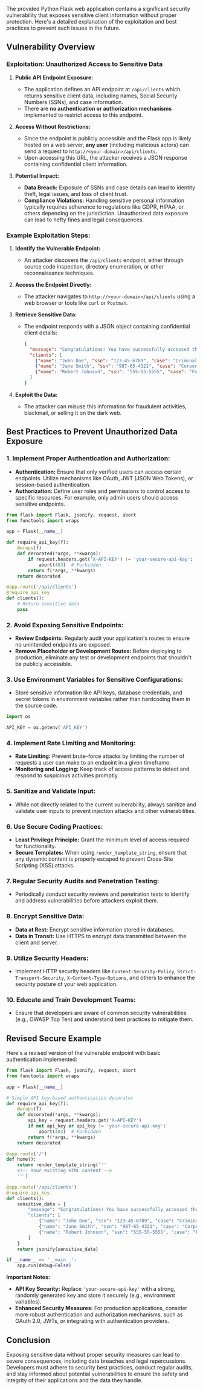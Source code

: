 The provided Python Flask web application contains a significant security vulnerability that exposes sensitive client information without proper protection. Here's a detailed explanation of the exploitation and best practices to prevent such issues in the future.

## **Vulnerability Overview**

### **Exploitation: Unauthorized Access to Sensitive Data**

1. **Public API Endpoint Exposure:**
   - The application defines an API endpoint at `/api/clients` which returns sensitive client data, including names, Social Security Numbers (SSNs), and case information.
   - There are **no authentication or authorization mechanisms** implemented to restrict access to this endpoint.

2. **Access Without Restrictions:**
   - Since the endpoint is publicly accessible and the Flask app is likely hosted on a web server, **any user** (including malicious actors) can send a request to `http://<your-domain>/api/clients`.
   - Upon accessing this URL, the attacker receives a JSON response containing confidential client information.

3. **Potential Impact:**
   - **Data Breach:** Exposure of SSNs and case details can lead to identity theft, legal issues, and loss of client trust.
   - **Compliance Violations:** Handling sensitive personal information typically requires adherence to regulations like GDPR, HIPAA, or others depending on the jurisdiction. Unauthorized data exposure can lead to hefty fines and legal consequences.

### **Example Exploitation Steps:**

1. **Identify the Vulnerable Endpoint:**
   - An attacker discovers the `/api/clients` endpoint, either through source code inspection, directory enumeration, or other reconnaissance techniques.

2. **Access the Endpoint Directly:**
   - The attacker navigates to `http://<your-domain>/api/clients` using a web browser or tools like `curl` or `Postman`.

3. **Retrieve Sensitive Data:**
   - The endpoint responds with a JSON object containing confidential client details:
     ```json
     {
       "message": "Congratulations! You have successfully accessed the confidential client data.",
       "clients": [
         {"name": "John Doe", "ssn": "123-45-6789", "case": "Criminal Defense"},
         {"name": "Jane Smith", "ssn": "987-65-4321", "case": "Corporate Law"},
         {"name": "Robert Johnson", "ssn": "555-55-5555", "case": "Family Law"}
       ]
     }
     ```

4. **Exploit the Data:**
   - The attacker can misuse this information for fraudulent activities, blackmail, or selling it on the dark web.

## **Best Practices to Prevent Unauthorized Data Exposure**

### **1. Implement Proper Authentication and Authorization:**
   - **Authentication:** Ensure that only verified users can access certain endpoints. Utilize mechanisms like OAuth, JWT (JSON Web Tokens), or session-based authentication.
   - **Authorization:** Define user roles and permissions to control access to specific resources. For example, only admin users should access sensitive endpoints.

   ```python
   from flask import Flask, jsonify, request, abort
   from functools import wraps

   app = Flask(__name__)

   def require_api_key(f):
       @wraps(f)
       def decorated(*args, **kwargs):
           if request.headers.get('X-API-KEY') != 'your-secure-api-key':
               abort(403)  # Forbidden
           return f(*args, **kwargs)
       return decorated

   @app.route('/api/clients')
   @require_api_key
   def clients():
       # Return sensitive data
       pass
   ```

### **2. Avoid Exposing Sensitive Endpoints:**
   - **Review Endpoints:** Regularly audit your application's routes to ensure no unintended endpoints are exposed.
   - **Remove Placeholder or Development Routes:** Before deploying to production, eliminate any test or development endpoints that shouldn't be publicly accessible.

### **3. Use Environment Variables for Sensitive Configurations:**
   - Store sensitive information like API keys, database credentials, and secret tokens in environment variables rather than hardcoding them in the source code.

   ```python
   import os

   API_KEY = os.getenv('API_KEY')
   ```

### **4. Implement Rate Limiting and Monitoring:**
   - **Rate Limiting:** Prevent brute-force attacks by limiting the number of requests a user can make to an endpoint in a given timeframe.
   - **Monitoring and Logging:** Keep track of access patterns to detect and respond to suspicious activities promptly.

### **5. Sanitize and Validate Input:**
   - While not directly related to the current vulnerability, always sanitize and validate user inputs to prevent injection attacks and other vulnerabilities.

### **6. Use Secure Coding Practices:**
   - **Least Privilege Principle:** Grant the minimum level of access required for functionality.
   - **Secure Templates:** When using `render_template_string`, ensure that any dynamic content is properly escaped to prevent Cross-Site Scripting (XSS) attacks.

### **7. Regular Security Audits and Penetration Testing:**
   - Periodically conduct security reviews and penetration tests to identify and address vulnerabilities before attackers exploit them.

### **8. Encrypt Sensitive Data:**
   - **Data at Rest:** Encrypt sensitive information stored in databases.
   - **Data in Transit:** Use HTTPS to encrypt data transmitted between the client and server.

### **9. Utilize Security Headers:**
   - Implement HTTP security headers like `Content-Security-Policy`, `Strict-Transport-Security`, `X-Content-Type-Options`, and others to enhance the security posture of your web application.

### **10. Educate and Train Development Teams:**
   - Ensure that developers are aware of common security vulnerabilities (e.g., OWASP Top Ten) and understand best practices to mitigate them.

## **Revised Secure Example**

Here's a revised version of the vulnerable endpoint with basic authentication implemented:

```python
from flask import Flask, jsonify, request, abort
from functools import wraps

app = Flask(__name__)

# Simple API key-based authentication decorator
def require_api_key(f):
    @wraps(f)
    def decorated(*args, **kwargs):
        api_key = request.headers.get('X-API-KEY')
        if not api_key or api_key != 'your-secure-api-key':
            abort(403)  # Forbidden
        return f(*args, **kwargs)
    return decorated

@app.route('/')
def home():
    return render_template_string('''
    <!-- Your existing HTML content -->
    ''')

@app.route('/api/clients')
@require_api_key
def clients():
    sensitive_data = {
        "message": "Congratulations! You have successfully accessed the confidential client data.",
        "clients": [
            {"name": "John Doe", "ssn": "123-45-6789", "case": "Criminal Defense"},
            {"name": "Jane Smith", "ssn": "987-65-4321", "case": "Corporate Law"},
            {"name": "Robert Johnson", "ssn": "555-55-5555", "case": "Family Law"}
        ]
    }
    return jsonify(sensitive_data)

if __name__ == '__main__':
    app.run(debug=False)
```

**Important Notes:**
- **API Key Security:** Replace `'your-secure-api-key'` with a strong, randomly generated key and store it securely (e.g., environment variables).
- **Enhanced Security Measures:** For production applications, consider more robust authentication and authorization mechanisms, such as OAuth 2.0, JWTs, or integrating with authentication providers.

## **Conclusion**

Exposing sensitive data without proper security measures can lead to severe consequences, including data breaches and legal repercussions. Developers must adhere to security best practices, conduct regular audits, and stay informed about potential vulnerabilities to ensure the safety and integrity of their applications and the data they handle.
